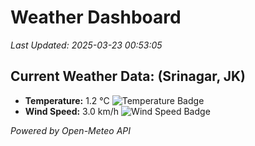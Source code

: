 
# Weather Dashboard

_Last Updated: 2025-03-23 00:53:05_

## Current Weather Data: (Srinagar, JK)
- **Temperature:** 1.2 °C ![Temperature Badge](https://img.shields.io/badge/Temperature-Low%20Temp-blue)
- **Wind Speed:** 3.0 km/h ![Wind Speed Badge](https://img.shields.io/badge/Wind%20Speed-Light%20Wind-blue)

*Powered by Open-Meteo API*
